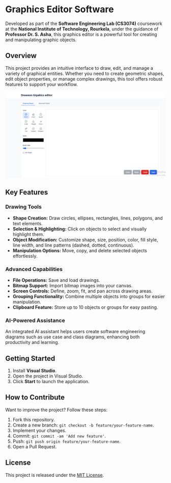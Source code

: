 # Graphics Editor Software

Developed as part of the **Software Engineering Lab (CS3074)** coursework at the **National Institute of Technology, Rourkela**, under the guidance of **Professor Dr. S. Asha**, this graphics editor is a powerful tool for creating and manipulating graphic objects.

## Overview
This project provides an intuitive interface to draw, edit, and manage a variety of graphical entities. Whether you need to create geometric shapes, edit object properties, or manage complex drawings, this tool offers robust features to support your workflow.

![Image1](/CAPTURE.PNG)

<!-- -->


## Key Features

### Drawing Tools
- **Shape Creation:** Draw circles, ellipses, rectangles, lines, polygons, and text elements.
- **Selection & Highlighting:** Click on objects to select and visually highlight them.
- **Object Modification:** Customize shape, size, position, color, fill style, line width, and line patterns (dashed, dotted, continuous).
- **Manipulation Options:** Move, copy, and delete selected objects effortlessly.

### Advanced Capabilities
- **File Operations:** Save and load drawings.
- **Bitmap Support:** Import bitmap images into your canvas.
- **Screen Controls:** Define, zoom, fit, and pan across drawing areas.
- **Grouping Functionality:** Combine multiple objects into groups for easier manipulation.
- **Clipboard Feature:** Store up to 10 objects or groups for easy pasting.

### AI-Powered Assistance
An integrated AI assistant helps users create software engineering diagrams such as use case and class diagrams, enhancing both productivity and learning.

## Getting Started
1. Install **Visual Studio**.
2. Open the project in Visual Studio.
3. Click **Start** to launch the application.

## How to Contribute
Want to improve the project? Follow these steps:
1. Fork this repository.
2. Create a new branch: `git checkout -b feature/your-feature-name`.
3. Implement your changes.
4. Commit: `git commit -am 'Add new feature'`.
5. Push: `git push origin feature/your-feature-name`.
6. Open a Pull Request.

## License
This project is released under the [MIT License](LICENSE).
